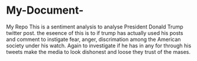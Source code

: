 # My-Document-
My Repo
This is a sentiment analysis to analyse President Donald Trump twitter post. the eseence of this is to if trump has actually used his posts and comment to instigate fear, anger, discrimation among the American society under his watch. Again to investigate if he has in any for through his tweets make the media to look dishonest and loose they trust of the mases. 
